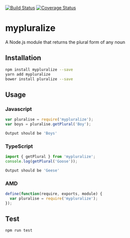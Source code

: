 [![Build Status](https://travis-ci.org/thu-san/redux-actions-promise-wrapper.svg?branch=master)](https://travis-ci.org/thu-san/redux-actions-promise-wrapper)
[![Coverage Status](https://coveralls.io/repos/github/thu-san/redux-actions-promise-wrapper/badge.svg?branch=master)](https://coveralls.io/github/thu-san/redux-actions-promise-wrapper?branch=master)

# mypluralize

A Node.js module that returns the plural form of any noun

## Installation

```sh
npm install mypluralize --save
yarn add mypluralize
bower install pluralize --save
```

## Usage

### Javascript

```javascript
var pluralise = require('mypluralize');
var boys = pluralise.getPlural('Boy');
```

```sh
Output should be 'Boys'
```

### TypeScript

```typescript
import { getPlural } from 'mypluralize';
console.log(getPlural('Goose'));
```

```sh
Output should be 'Geese'
```

### AMD

```javascript
define(function(require, exports, module) {
  var pluralise = require('mypluralize');
});
```

## Test

```sh
npm run test
```
